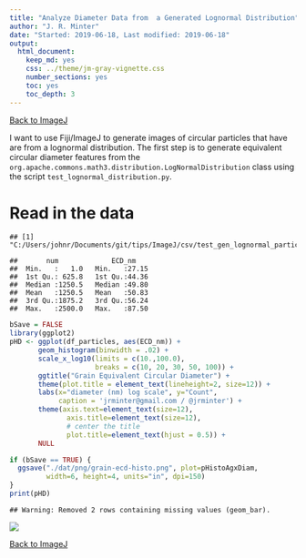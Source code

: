 ```yaml
---
title: "Analyze Diameter Data from  a Generated Lognormal Distribution"
author: "J. R. Minter"
date: "Started: 2019-06-18, Last modified: 2019-06-18"
output:
  html_document:
    keep_md: yes
    css: ../theme/jm-gray-vignette.css
    number_sections: yes
    toc: yes
    toc_depth: 3
---
```


[Back to ImageJ](ImageJ.html)

I want to use Fiji/ImageJ to generate images of circular particles that have
are from a lognormal distribution. The first step is to generate equivalent
circular diameter features from the
`org.apache.commons.math3.distribution.LogNormalDistribution`
class using the script `test_lognormal_distribution.py`.

# Read in the data


```
## [1] "C:/Users/johnr/Documents/git/tips/ImageJ/csv/test_gen_lognormal_particles.csv"
```

```
##       num             ECD_nm     
##  Min.   :   1.0   Min.   :27.15  
##  1st Qu.: 625.8   1st Qu.:44.36  
##  Median :1250.5   Median :49.80  
##  Mean   :1250.5   Mean   :50.83  
##  3rd Qu.:1875.2   3rd Qu.:56.24  
##  Max.   :2500.0   Max.   :87.50
```


```r
bSave = FALSE
library(ggplot2)
pHD <- ggplot(df_particles, aes(ECD_nm)) +
       geom_histogram(binwidth = .02) +
       scale_x_log10(limits = c(10.,100.0),
                     breaks = c(10, 20, 30, 50, 100)) +
       ggtitle("Grain Equivalent Circular Diameter") +
       theme(plot.title = element_text(lineheight=2, size=12)) +
       labs(x="diameter (nm) log scale", y="Count",
            caption = 'jrminter@gmail.com / @jrminter') +
       theme(axis.text=element_text(size=12),
              axis.title=element_text(size=12),
              # center the title
              plot.title=element_text(hjust = 0.5)) +
       NULL

if (bSave == TRUE) {
  ggsave("./dat/png/grain-ecd-histo.png", plot=pHistoAgxDiam,
         width=6, height=4, units="in", dpi=150)
}
print(pHD)
```

```
## Warning: Removed 2 rows containing missing values (geom_bar).
```

![](ana_generated_spheres_files/figure-html/make_plot-1.png)<!-- -->

[Back to ImageJ](ImageJ.html)
